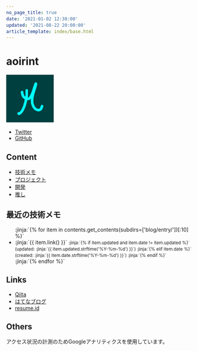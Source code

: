 ```yaml
---
no_page_title: true
date: '2021-01-02 12:30:00'
updated: '2021-08-22 20:00:00'
article_template: index/base.html
---
```

# aoirint

![avatar](/static/images/avatar.png)

- [Twitter](https://twitter.com/aoirint)
- [GitHub](https://github.com/aoirint)

## Content
- [技術メモ](blog/)
- [プロジェクト](works/)
- [開発](dev/)
- [推し](favs/)

## 最近の技術メモ

<ul>
:jinja:`{% for item in contents.get_contents(subdirs=['blog/entry/'])[:10] %}`
  <li>
    :jinja:`{{ item.link() }}`
    <small>
      :jinja:`{% if item.updated and item.date != item.updated %}`
        (updated: :jinja:`{{ item.updated.strftime('%Y-%m-%d') }}`)
      :jinja:`{% elif item.date %}`
        (created: :jinja:`{{ item.date.strftime('%Y-%m-%d') }}`)
      :jinja:`{% endif %}`
    </small>
  </li>
:jinja:`{% endfor %}`
</ul>


## Links
- [Qiita](https://qiita.com/aoirint)
- [はてなブログ](https://aoirint.hatenablog.com/)
- [resume.id](https://www.resume.id/aoirint)


## Others
アクセス状況の計測のためGoogleアナリティクスを使用しています。
